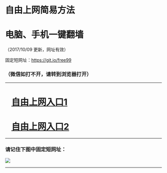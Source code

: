 ﻿# 自由上网简易方法

# 电脑、手机一键翻墙

（2017/10/09 更新，网址有效）

固定短网址：https://git.io/free99

### （微信如打不开，请转到浏览器打开）


***





# &nbsp;&nbsp; <a href="http://ft183772950.fwq-tz-1001.info/fwqtz01.html?t=100900117525 " target="_blank">自由上网入口1</a>
# &nbsp;&nbsp; <a href="http://ft396823119.fwq-tz-1002.info/fwqtz02.html?t=100900131113 " target="_blank">自由上网入口2</a>
***

### 请记住下图中固定短网址：

<img src="https://s3-us-west-2.amazonaws.com/fwq-1001/yjfq-20170905okok.png" /> 


***

